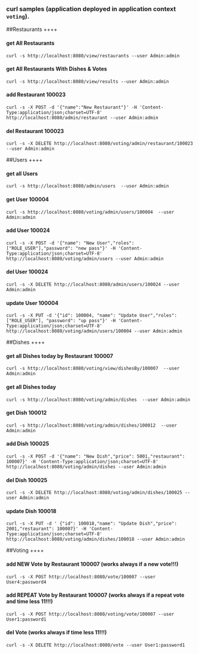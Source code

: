 ### curl samples (application deployed in application context `voting`).

##Restaurants ++++

#### get All Restaurants
`curl -s http://localhost:8080/view/restaurants --user Admin:admin`

#### get All Restaurants With Dishes & Votes
`curl -s http://localhost:8080/view/results --user Admin:admin`

#### add Restaurant 100023
`curl -s -X POST -d '{"name":"New Restaurant"}' -H 'Content-Type:application/json;charset=UTF-8' http://localhost:8080/admin/restaurant --user Admin:admin`

#### del Restaurant 100023
`curl -s -X DELETE http://localhost:8080/voting/admin/restaurant/100023 --user Admin:admin`

##Users       ++++

#### get all Users
`curl -s http://localhost:8080/admin/users  --user Admin:admin`

#### get User 100004
`curl -s http://localhost:8080/voting/admin/users/100004  --user Admin:admin`

#### add User 100024
`curl -s -X POST -d '{"name": "New User","roles": ["ROLE_USER"],"password": "new pass"}' -H 'Content-Type:application/json;charset=UTF-8' http://localhost:8080/voting/admin/users --user Admin:admin`

#### del User 100024
`curl -s -X DELETE http://localhost:8080/admin/users/100024 --user Admin:admin`

#### update User 100004
`curl -s -X PUT -d '{"id": 100004, "name": "Update User","roles": ["ROLE_USER"], "password": "up pass"}' -H 'Content-Type:application/json;charset=UTF-8' http://localhost:8080/voting/admin/users/100004 --user Admin:admin`

##Dishes      ++++

#### get all Dishes today by Restaurant 100007
`curl -s http://localhost:8080/voting/view/dishesBy/100007  --user Admin:admin`

#### get all Dishes today
`curl -s http://localhost:8080/voting/admin/dishes  --user Admin:admin`

#### get Dish 100012
`curl -s http://localhost:8080/voting/admin/dishes/100012  --user Admin:admin`

#### add Dish 100025
`curl -s -X POST -d '{"name": "New Dish","price": 5001,"restaurant": 100007}' -H 'Content-Type:application/json;charset=UTF-8' http://localhost:8080/voting/admin/dishes --user Admin:admin`

#### del Dish 100025
`curl -s -X DELETE http://localhost:8080/voting/admin/dishes/100025 --user Admin:admin`

#### update Dish 100018
`curl -s -X PUT -d ' {"id": 100018,"name": "Update Dish","price": 2001,"restaurant": 100007}' -H 'Content-Type:application/json;charset=UTF-8' http://localhost:8080/voting/admin/dishes/100018 --user Admin:admin`

##Voting      ++++

#### add NEW Vote by Restaurant 100007 (works always if a new vote!!!)
`curl -s -X POST http://localhost:8080/vote/100007 --user User4:password4`

#### add REPEAT Vote by Restaurant 100007 (works always if a repeat vote and time less 11!!!)
`curl -s -X POST http://localhost:8080/voting/vote/100007 --user User1:password1`

#### del Vote (works always if time less 11!!!)
`curl -s -X DELETE http://localhost:8080/vote --user User1:password1`